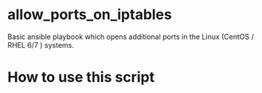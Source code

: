 # allow_ports_on_iptables
Basic ansible playbook which opens additional ports in the Linux (CentOS / RHEL 6/7 ) systems.

# How to use this script
